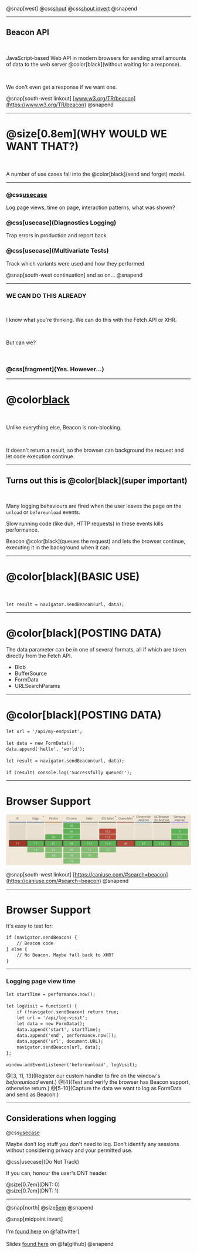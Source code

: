 @snap[west]
@css[shout](PUSH<br>BUTTON)
@css[shout invert](RECEIVE<br>BEACON)
@snapend

---

## Beacon API

<br>

JavaScript-based Web API in modern browsers for sending small amounts of data to the web server @color[black](without waiting for a response).

<br>

We don't even get a response if we want one.

@snap[south-west linkout]
[www.w3.org/TR/beacon](https://www.w3.org/TR/beacon)
@snapend

---

# @size[0.8em](WHY WOULD WE WANT THAT?)

<br>

A number of use cases fall into the @color[black](send and forget) model.

---

### @css[usecase](Analytics)

Log page views, time on page, interaction patterns, what was shown?

### @css[usecase](Diagnostics Logging)

Trap errors in production and report back

### @css[usecase](Multivariate Tests)

Track which variants were used and how they performed

@snap[south-west continuation]
and so on...
@snapend

---

### WE CAN DO THIS ALREADY

<br>

I know what you're thinking. We can do this with the Fetch API or XHR.

<br>

But can we?

<br>

### @css[fragment](Yes. However...)

---

# @color[black](NON-BLOCKING)

<br>

Unlike everything else, Beacon is non-blocking.

<br>

It doesn't return a result, so the browser can background the request and let code execution continue.

---

## Turns out this is @color[black](super important)

<br>

Many logging behaviours are fired when the user leaves the page on the `unload` or `beforeunload` events.

Slow running code (like duh, HTTP requests) in these events kills performance.

Beacon @color[black](queues the request) and lets the browser continue, executing it in the background when it can.

---

# @color[black](BASIC USE)

<br>

```
let result = navigator.sendBeacon(url, data);
```

---

# @color[black](POSTING DATA)

The data parameter can be in one of several formats, all if which are taken directly from the Fetch API.

- Blob
- BufferSource
- FormData
- URLSearchParams

---

# @color[black](POSTING DATA)

```
let url = '/api/my-endpoint';

let data = new FormData();
data.append('hello', 'world');

let result = navigator.sendBeacon(url, data);

if (result) console.log('Successfully queued!');
```

---

# Browser Support

![](assets/img/browsers.jpg)

@snap[south-west linkout]
[https://caniuse.com/#search=beacon](https://caniuse.com/#search=beacon)
@snapend

---

# Browser Support

It's easy to test for:

```
if (navigator.sendBeacon) {
    // Beacon code
} else {
    // No Beacon. Maybe fall back to XHR?
}
```

---

### Logging page view time

```
let startTime = performance.now();

let logVisit = function() {
    if (!navigator.sendBeacon) return true;
    let url = '/api/log-visit';
    let data = new FormData();
    data.append('start', startTime);
    data.append('end', performance.now());
    data.append('url', document.URL);
    navigator.sendBeacon(url, data);
};

window.addEventListener('beforeunload', logVisit);
```

@[3, 11, 13](Register our custom handler to fire on the window's *beforeunload* event.)
@[4](Test and verify the browser has Beacon support, otherwise return.)
@[5-10](Capture the data we want to log as FormData  and send as Beacon.)

---

## Considerations when logging

@css[usecase](GDPR)

Maybe don't log stuff you don't need to log. Don't identify any sessions without considering privacy and your permitted use.

@css[usecase](Do Not Track)

If you can, honour the user's DNT header.

@size[0.7em](DNT: 0)<br>
@size[0.7em](DNT: 1)

---

@snap[north]
@size[5em](Thanks!)
@snapend

@snap[midpoint invert]
<br><br>
I'm [found here](https://twitter.com/gitpitch) on @fa[twitter]
<br><br>
Slides [found here](https://github.com/gitpitch/js-beacon-api) on @fa[github]
@snapend

